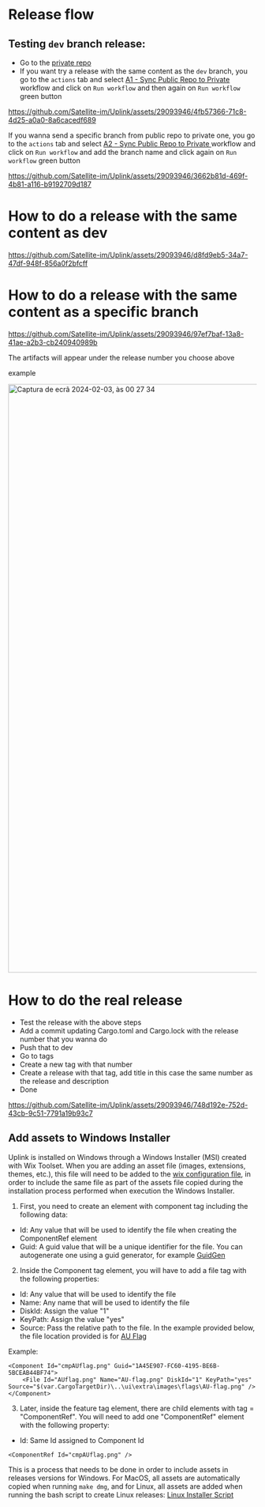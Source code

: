 # Release flow


## Testing `dev` branch release:

- Go to the [private repo](https://github.com/Satellite-im/Uplink-copy/tree/dev)
- If you want try a release with the same content as the `dev` branch, you go to the `actions` tab and select [A1 - Sync Public Repo to Private
](https://github.com/Satellite-im/Uplink-copy/actions/workflows/sync-repo.yml) workflow and click on `Run workflow` and then again on `Run workflow` green button


https://github.com/Satellite-im/Uplink/assets/29093946/4fb57366-71c8-4d25-a0a0-8a6cacedf689


If you wanna send a specific branch from public repo to private one, you go to the `actions` tab and select [A2 - Sync Public Repo to Private
](https://github.com/Satellite-im/Uplink-copy/actions/workflows/sync-branch.yml) workflow and click on `Run workflow` and add the branch name and click again on `Run workflow` green button 


https://github.com/Satellite-im/Uplink/assets/29093946/3662b81d-469f-4b81-a116-b9192709d187


# How to do a release with the same content as dev


https://github.com/Satellite-im/Uplink/assets/29093946/d8fd9eb5-34a7-47df-948f-856a0f2bfcff


# How to do a release with the same content as a specific branch


https://github.com/Satellite-im/Uplink/assets/29093946/97ef7baf-13a8-41ae-a2b3-cb240940989b

The artifacts will appear under the release number you choose above 

example

<img width="1191" alt="Captura de ecrã 2024-02-03, às 00 27 34" src="https://github.com/Satellite-im/Uplink/assets/29093946/178b7768-fbba-4c68-927e-e76b9b1f9161">


# How to do the real release

- Test the release with the above steps
- Add a commit updating Cargo.toml and Cargo.lock with the release number that you wanna do
- Push that to dev
- Go to tags
- Create a new tag with that number
- Create a release with that tag, add title in this case the same number as the release and description
- Done

https://github.com/Satellite-im/Uplink/assets/29093946/748d192e-752d-43cb-9c51-7791a19b93c7

## Add assets to Windows Installer

Uplink is installed on Windows through a Windows Installer (MSI) created with Wix Toolset. When you are adding an asset file (images, extensions, themes, etc.), this file will need to be added to the [wix configuration file](../ui/wix/main.wxs), in order to include the same file as part of the assets file copied during the installation process performed when execution the Windows Installer.

1. First, you need to create an element with component tag including the following data:
- Id: Any value that will be used to identify the file when creating the ComponentRef element
- Guid: A guid value that will be a unique identifier for the file. You can autogenerate one using a guid generator, for example [GuidGen](https://www.guidgen.com/)

2. Inside the Component tag element, you will have to add a file tag with the following properties:
- Id: Any value that will be used to identify the file
- Name: Any name that will be used to identify the file
- DiskId: Assign the value "1"
- KeyPath: Assign the value "yes"
- Source: Pass the relative path to the file. In the example provided below, the file location provided is for [AU Flag](../ui/extra/images/flags/AU-flag.png)

Example:
```
<Component Id="cmpAUflag.png" Guid="1A45E907-FC60-4195-BE6B-5BCEAB44BF74">
    <File Id="AUflag.png" Name="AU-flag.png" DiskId="1" KeyPath="yes" Source="$(var.CargoTargetDir)\..\ui\extra\images\flags\AU-flag.png" />
</Component>
```

3. Later, inside the feature tag element, there are child elements with tag = "ComponentRef". You will need to add one "ComponentRef" element with the following property:

- Id: Same Id assigned to Component Id

```
<ComponentRef Id="cmpAUflag.png" />
```

This is a process that needs to be done in order to include assets in releases versions for Windows. For MacOS, all assets are automatically copied when running ```make dmg```, and for Linux, all assets are added when running the bash script to create Linux releases: [Linux Installer Script](../build_linux_installer.sh)